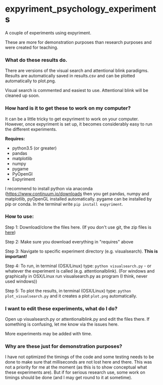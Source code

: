# expyriment_psychology_experiments
A couple of experiments using expyriment.

These are more for demonstration purposes than research purposes and were created for teaching.


### What do these results do.

There are versions of the visual search and attentional blink paradigms. Results are automatically saved in results.csv and can be plotted automatically to plot.png.

Visual search is commented and easiest to use. Attentional blink will be cleaned up soon.

### How hard is it to get these to work on my computer?

It can be a little tricky to get expyriment to work on your computer. However, once expyriment is set up, it becomes considerably easy to run the different experiments.

__Requires:__

- python3.5 (or greater)
- pandas
- matplotlib
- numpy
- pygame
- PyOpenGl
- Expyriment 

I recommend to install python via anaconda (https://www.continuum.io/downloads then you get pandas, numpy and matplotlib, pyOpenGL installed automatically. pygame can be installed by pip or conda. In the terminal write `pip install expyriment`.

### How to use:

Step 1:
Download/clone the files here. (If you don't use git, the zip files is [here](https://github.com/wiheto/expyriment_psychology_experiments/archive/master.zip))

Step 2:
Make sure you download everything in "requires" above

Step 3:
Navigate to specific experiment directory (e.g. visualsearch). __This is important!__

Step 4:
To run, in terminal (OSX/Linux) type: `python visualsearch.py` - or whatever the experiment is called (e.g. attentionalblink). (For windows and graphically in OSX/Linux run visualsearch.py as program (I think, never used windows))

Step 5:
To plot the results, in terminal (OSX/Linux) type: `python plot_visualsearch.py` and it creates a plot `plot.png` automatically.


### I want to edit these experiments, what do I do?

Open up visualsearch.py or attentionalblink.py and edit the files there. If something is confusing, let me know via the issues here.

More experiments may be added with time.

### Why are these just for demonstration purposes?

I have not optimized the timings of the code and some testing needs to be done to make sure that milliseconds are not lost here and there. This was not a priority for me at the moment (as this is to show conceptual what these experiments are). But if for serious research use, some work on timings should be done (and I may get round to it at sometime).  
